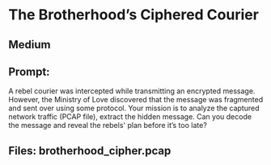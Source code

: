 # The Brotherhood’s Ciphered Courier
## Medium
## Prompt:
A rebel courier was intercepted while transmitting an encrypted message. However, the Ministry of Love discovered that the message was fragmented and sent over using some protocol. Your mission is to analyze the captured network traffic (PCAP file), extract the hidden message. 
Can you decode the message and reveal the rebels' plan before it’s too late?

## Files: brotherhood_cipher.pcap
